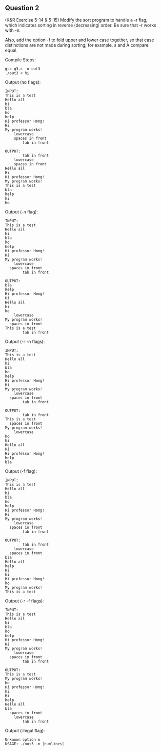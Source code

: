 ## Question 2

(K&R Exercise 5-14 & 5-15) Modify the sort program to handle a -r flag, which indicates sorting in reverse (decreasing) order. Be sure that -r works with -n.

Also, add the option -f to fold upper and lower case together, so that case distinctions are not made during sorting; for example, a and A compare equal.

Compile Steps:

	gcc q3.c -o out3
	./out3 < hi

Output (no flags):

	INPUT:
	This is a test
	Hello all
	hi
	bla
	ho
	help
	Hi professor Hong!
	Hi
	My program works!
		lowercase
		spaces in front
			tab in front
	
	OUTPUT:
			tab in front
		lowercase
		spaces in front
	Hello all
	Hi
	Hi professor Hong!
	My program works!
	This is a test
	bla
	help
	hi
	ho

Output (-n flag):

	INPUT:
	This is a test
	Hello all
	hi
	bla
	ho
	help
	Hi professor Hong!
	Hi
	My program works!
		lowercase
	  spaces in front
			tab in front
	
	OUTPUT:
	bla
	help
	Hi professor Hong!
	Hi
	Hello all
	hi
	ho
		lowercase
	My program works!
	  spaces in front
	This is a test
			tab in front

Output (-r -n flags): 

	INPUT:
	This is a test
	Hello all
	hi
	bla
	ho
	help
	Hi professor Hong!
	Hi
	My program works!
		lowercase
	  spaces in front
			tab in front
	
	OUTPUT:
			tab in front
	This is a test
	  spaces in front
	My program works!
		lowercase
	ho
	hi
	Hello all
	Hi
	Hi professor Hong!
	help
	bla
	
Output (-f flag):

	INPUT:
	This is a test
	Hello all
	hi
	bla
	ho
	help
	Hi professor Hong!
	Hi
	My program works!
		lowercase
	  spaces in front
			tab in front
	
	OUTPUT:
			tab in front
		lowercase
	  spaces in front
	bla
	Hello all
	help
	Hi
	hi
	Hi professor Hong!
	ho
	My program works!
	This is a test
	
Output (-r -f flags):

	INPUT:
	This is a test
	Hello all
	hi
	bla
	ho
	help
	Hi professor Hong!
	Hi
	My program works!
		lowercase
	  spaces in front
			tab in front
	
	OUTPUT:
	This is a test
	My program works!
	ho
	Hi professor Hong!
	hi
	Hi
	help
	Hello all
	bla
	  spaces in front
		lowercase
			tab in front

Output (illegal flag):

	Unknown option m
	USAGE: ./out3 -n [numlines]

